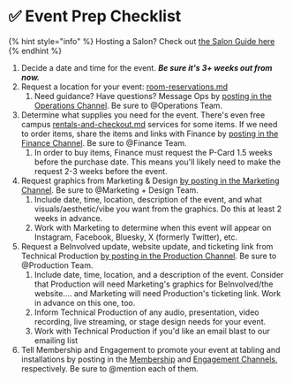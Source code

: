 # ✅ Event Prep Checklist

{% hint style="info" %}
Hosting a Salon? Check out [the Salon Guide here](member-resources/hosting-a-salon/)
{% endhint %}

1. Decide a date and time for the event. _**Be sure it's 3+ weeks out from now.**_\
   &#x20;
2. Request a location for your event: [room-reservations.md](team-resources/operations/room-reservations.md "mention")
   1. Need guidance? Have questions? Message Ops by [posting in the Operations Channel](https://teams.microsoft.com/l/channel/19%3A4aea2c986d9b484e9133233e399df69d%40thread.tacv2/Operations?groupId=13a3570e-1587-4b29-9596-18efe1cf3500\&tenantId=1113be34-aed1-4d00-ab4b-cdd02510be91). Be sure to @Operations Team.\
      &#x20;
3. Determine what supplies you need for the event. There's even free campus [rentals-and-checkout.md](team-resources/logistics/rentals-and-checkout.md "mention") services for some items.  If we need to order items, share the items and links with Finance by [posting in the Finance Channel](https://teams.microsoft.com/l/channel/19%3A59f8569e53644af0bc8e0df1b8d0c750%40thread.tacv2/Finance?groupId=13a3570e-1587-4b29-9596-18efe1cf3500\&tenantId=1113be34-aed1-4d00-ab4b-cdd02510be91). Be sure to @Finance Team.
   1. In order to buy items, Finance must request the P-Card 1.5 weeks before the purchase date. This means you'll likely need to make the request 2-3 weeks before the event.\
      &#x20;
4. Request graphics from Marketing & Design [by posting in the Marketing Channel](https://teams.microsoft.com/l/channel/19%3A4012b1eef8ec4ed5b2c0717e8e0a877c%40thread.tacv2/Marketing?groupId=13a3570e-1587-4b29-9596-18efe1cf3500\&tenantId=1113be34-aed1-4d00-ab4b-cdd02510be91). Be sure to @Marketing + Design Team.
   1. Include date, time, location, description of the event, and what visuals/aesthetic/vibe you want from the graphics. Do this at least 2 weeks in advance.
   2. Work with Marketing to determine when this event will appear on Instagram, Facebook, Bluesky, X (formerly Twitter), etc.\
      &#x20;
5. Request a BeInvolved update, website update, and ticketing link from Technical Production [by posting in the Production Channel](https://teams.microsoft.com/l/channel/19%3A2720a2c80e8e408284aac139f0a740d0%40thread.tacv2/Production?groupId=13a3570e-1587-4b29-9596-18efe1cf3500\&tenantId=1113be34-aed1-4d00-ab4b-cdd02510be91). Be sure to @Production Team.
   1. Include date, time, location, and a description of the event. Consider that Production will need Marketing's graphics for BeInvolved/the website.... and Marketing will need Production's ticketing link. Work in advance on this one, too.
   2. Inform Technical Production of any audio, presentation, video recording, live streaming, or stage design needs for your event.
   3. Work with Technical Production if you'd like an email blast to our emailing list\
      &#x20;
6. Tell Membership and Engagement to promote your event at tabling and installations by posting in the [Membership](https://teams.microsoft.com/l/channel/19%3A8f7fc616d4204a53984126c1a68a71e5%40thread.tacv2/Membership?groupId=13a3570e-1587-4b29-9596-18efe1cf3500\&tenantId=1113be34-aed1-4d00-ab4b-cdd02510be91) and [Engagement Channels](https://teams.microsoft.com/l/channel/19%3Add0cca6bcb454b4a96fae0a2ddec2932%40thread.tacv2/Engagement?groupId=13a3570e-1587-4b29-9596-18efe1cf3500\&tenantId=1113be34-aed1-4d00-ab4b-cdd02510be91), respectively. Be sure to @mention each of them.
